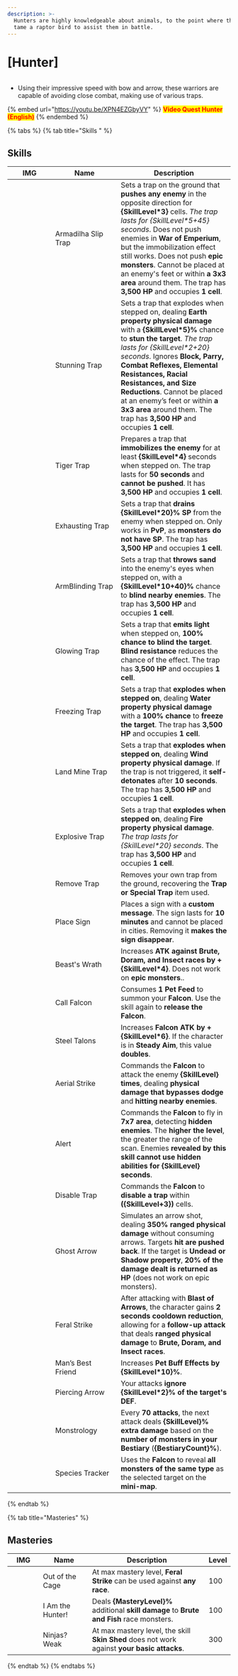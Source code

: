 ```yaml
---
description: >-
  Hunters are highly knowledgeable about animals, to the point where they can
  tame a raptor bird to assist them in battle.
---
```


# \[Hunter]

<figure><img src="../../.gitbook/assets/700px-1Caçador.png" alt=""><figcaption></figcaption></figure>

* Using their impressive speed with bow and arrow, these warriors are capable of avoiding close combat, making use of various traps.

{% embed url="https://youtu.be/XPN4EZGbyVY" %}
<mark style="color:red;">**Video Quest Hunter (English)**</mark>
{% endembed %}

{% tabs %}
{% tab title="Skills " %}
## **Skills**

<table><thead><tr><th width="84">IMG</th><th width="132">Name</th><th>Description</th></tr></thead><tbody><tr><td><img src="../../.gitbook/assets/115a.png" alt=""></td><td>Armadilha Slip Trap</td><td>Sets a trap on the ground that <strong>pushes any enemy</strong> in the opposite direction for <strong>{SkillLevel*3}</strong> cells. <em>The trap lasts for {SkillLevel*5+45} seconds</em>. Does not push enemies in <strong>War of Emperium</strong>, but the immobilization effect still works. Does not push <strong>epic monsters</strong>. Cannot be placed at an enemy's feet or within <strong>a 3x3 area</strong> around them. The trap has <strong>3,500 HP</strong> and occupies <strong>1 cell</strong>.</td></tr><tr><td><img src="../../.gitbook/assets/116a.png" alt=""></td><td>Stunning Trap</td><td>Sets a trap that explodes when stepped on, dealing <strong>Earth property physical damage</strong> with a <strong>{SkillLevel*5}%</strong> chance to <strong>stun the target</strong>. <em>The trap lasts for {SkillLevel*2+20} seconds</em>. Ignores <strong>Block, Parry, Combat Reflexes, Elemental Resistances, Racial Resistances, and Size Reductions</strong>. Cannot be placed at an enemy’s feet or within <strong>a 3x3 area</strong> around them. The trap has <strong>3,500 HP</strong> and occupies <strong>1 cell</strong>.</td></tr><tr><td><img src="../../.gitbook/assets/117a.png" alt=""></td><td>Tiger Trap</td><td>Prepares a trap that <strong>immobilizes the enemy</strong> for at least <strong>{SkillLevel*4}</strong> seconds when stepped on. The trap lasts for <strong>50 seconds</strong> and <strong>cannot be pushed</strong>. It has <strong>3,500 HP</strong> and occupies <strong>1 cell</strong>.</td></tr><tr><td><img src="../../.gitbook/assets/118a.png" alt=""></td><td>Exhausting Trap</td><td>Sets a trap that <strong>drains {SkillLevel*20}% SP</strong> from the enemy when stepped on. Only works in <strong>PvP</strong>, as <strong>monsters do not have SP</strong>. The trap has <strong>3,500 HP</strong> and occupies <strong>1 cell</strong>.</td></tr><tr><td><img src="../../.gitbook/assets/119a.png" alt=""></td><td>ArmBlinding Trap</td><td>Sets a trap that <strong>throws sand</strong> into the enemy's eyes when stepped on, with a <strong>{SkillLevel*10+40}%</strong> chance to <strong>blind nearby enemies</strong>. The trap has <strong>3,500 HP</strong> and occupies <strong>1 cell</strong>.</td></tr><tr><td><img src="../../.gitbook/assets/120a.png" alt=""></td><td>Glowing Trap</td><td>Sets a trap that <strong>emits light</strong> when stepped on, <strong>100% chance to blind the target</strong>. <strong>Blind resistance</strong> reduces the chance of the effect. The trap has <strong>3,500 HP</strong> and occupies <strong>1 cell</strong>.</td></tr><tr><td><img src="../../.gitbook/assets/121a.png" alt=""></td><td>Freezing Trap</td><td>Sets a trap that <strong>explodes when stepped on</strong>, dealing <strong>Water property physical damage</strong> with a <strong>100% chance</strong> to <strong>freeze the target</strong>. The trap has <strong>3,500 HP</strong> and occupies <strong>1 cell</strong>.</td></tr><tr><td><img src="../../.gitbook/assets/122a.png" alt=""></td><td>Land Mine Trap</td><td>Sets a trap that <strong>explodes when stepped on</strong>, dealing <strong>Wind property physical damage</strong>. If the trap is not triggered, it <strong>self-detonates</strong> after <strong>10 seconds</strong>. The trap has <strong>3,500 HP</strong> and occupies <strong>1 cell</strong>.</td></tr><tr><td><img src="../../.gitbook/assets/123a.png" alt=""></td><td>Explosive Trap</td><td>Sets a trap that <strong>explodes when stepped on</strong>, dealing <strong>Fire property physical damage</strong>. <em>The trap lasts for {SkillLevel*20} seconds</em>. The trap has <strong>3,500 HP</strong> and occupies <strong>1 cell</strong>.</td></tr><tr><td><img src="../../.gitbook/assets/124a.png" alt=""></td><td>Remove Trap</td><td>Removes your own trap from the ground, recovering the <strong>Trap or Special Trap</strong> item used.</td></tr><tr><td><img src="../../.gitbook/assets/125a.png" alt=""></td><td>Place Sign</td><td>Places a sign with a <strong>custom message</strong>. The sign lasts for <strong>10 minutes</strong> and cannot be placed in cities. Removing it <strong>makes the sign disappear</strong>.</td></tr><tr><td><img src="../../.gitbook/assets/126a.png" alt=""></td><td>Beast's Wrath</td><td>Increases <strong>ATK against Brute, Doram, and Insect races by +{SkillLevel*4}</strong>. Does not work on <strong>epic monsters</strong>..</td></tr><tr><td><img src="../../.gitbook/assets/127a.png" alt=""></td><td>Call Falcon</td><td>Consumes <strong>1 Pet Feed</strong> to summon your <strong>Falcon</strong>. Use the skill again to <strong>release the Falcon</strong>.</td></tr><tr><td><img src="../../.gitbook/assets/128a.png" alt=""></td><td>Steel Talons</td><td>Increases <strong>Falcon ATK by +{SkillLevel*6}</strong>. If the character is in <strong>Steady Aim</strong>, this value <strong>doubles</strong>.</td></tr><tr><td><img src="../../.gitbook/assets/129a.png" alt=""></td><td>Aerial Strike</td><td>Commands the <strong>Falcon</strong> to attack the enemy <strong>{SkillLevel} times</strong>, dealing <strong>physical damage that bypasses dodge</strong> and <strong>hitting nearby enemies</strong>.</td></tr><tr><td><img src="../../.gitbook/assets/130a.png" alt=""></td><td>Alert</td><td>Commands the <strong>Falcon</strong> to fly in <strong>7x7 area</strong>, detecting <strong>hidden enemies</strong>. The <strong>higher the level</strong>, the greater the range of the scan. Enemies <strong>revealed by this skill</strong> <strong>cannot use hidden abilities for {SkillLevel} seconds</strong>.</td></tr><tr><td><img src="../../.gitbook/assets/131aa.png" alt=""></td><td>Disable Trap</td><td>Commands the <strong>Falcon</strong> to <strong>disable a trap</strong> within <strong>({SkillLevel+3})</strong> cells.</td></tr><tr><td><img src="../../.gitbook/assets/762a (1).png" alt=""></td><td>Ghost Arrow</td><td>Simulates an arrow shot, dealing <strong>350% ranged physical damage</strong> without consuming arrows. Targets <strong>hit are pushed back</strong>. If the target is <strong>Undead or Shadow property</strong>, <strong>20% of the damage dealt is returned as HP</strong> (does not work on epic monsters).</td></tr><tr><td><img src="../../.gitbook/assets/499a.png" alt=""></td><td>Feral Strike</td><td>After attacking with <strong>Blast of Arrows</strong>, the character gains <strong>2 seconds cooldown reduction</strong>, allowing for a <strong>follow-up attack</strong> that deals <strong>ranged physical damage</strong> to <strong>Brute, Doram, and Insect races</strong>.</td></tr><tr><td><img src="../../.gitbook/assets/796a.png" alt=""></td><td>Man’s Best Friend</td><td>Increases <strong>Pet Buff Effects by {SkillLevel*10}%</strong>.</td></tr><tr><td><img src="../../.gitbook/assets/797a.png" alt=""></td><td>Piercing Arrow</td><td>Your attacks <strong>ignore {SkillLevel*2}% of the target's DEF</strong>.</td></tr><tr><td><img src="../../.gitbook/assets/798a.png" alt=""></td><td>Monstrology</td><td>Every <strong>70 attacks</strong>, the next attack deals <strong>{SkillLevel}% extra damage</strong> based on the <strong>number of monsters in your Bestiary</strong> (<strong>{BestiaryCount}%</strong>).</td></tr><tr><td><img src="../../.gitbook/assets/799a.png" alt=""></td><td>Species Tracker</td><td>Uses the <strong>Falcon</strong> to reveal <strong>all monsters of the same type</strong> as the selected target on the <strong>mini-map</strong>.</td></tr></tbody></table>
{% endtab %}

{% tab title="Masteries" %}
## Masteries

<table><thead><tr><th width="84">IMG</th><th width="139">Name</th><th width="373">Description	</th><th>Level</th></tr></thead><tbody><tr><td><img src="../../.gitbook/assets/126a.png" alt=""></td><td>Out of the Cage</td><td>At max mastery level, <strong>Feral Strike</strong> can be used against <strong>any race</strong>.</td><td>100</td></tr><tr><td><img src="../../.gitbook/assets/126a.png" alt=""></td><td>I Am the Hunter!</td><td>Deals <strong>{MasteryLevel}%</strong> additional <strong>skill damage</strong> to <strong>Brute and Fish</strong> race monsters.</td><td>100</td></tr><tr><td><img src="../../.gitbook/assets/130a.png" alt=""></td><td>Ninjas? Weak</td><td>At max mastery level, the skill <strong>Skin Shed</strong> does not work against <strong>your basic attacks</strong>.</td><td>300</td></tr></tbody></table>
{% endtab %}
{% endtabs %}
